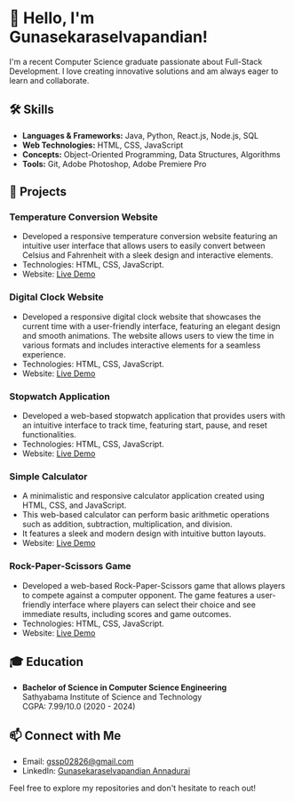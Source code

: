 # 👋 Hello, I'm Gunasekaraselvapandian!

I'm a recent Computer Science graduate passionate about Full-Stack Development. I love creating innovative solutions and am always eager to learn and collaborate.

## 🛠️ Skills
- **Languages & Frameworks:** Java, Python, React.js, Node.js, SQL
- **Web Technologies:** HTML, CSS, JavaScript
- **Concepts:** Object-Oriented Programming, Data Structures, Algorithms
- **Tools:** Git, Adobe Photoshop, Adobe Premiere Pro

## 🌟 Projects
### Temperature Conversion Website
- Developed a responsive temperature conversion website featuring an intuitive user interface that allows users to easily convert between Celsius and Fahrenheit with a sleek design and interactive elements.
- Technologies: HTML, CSS, JavaScript.
- Website: [Live Demo](https://guna02826.github.io/temp-conversion-js/)

### Digital Clock Website
- Developed a responsive digital clock website that showcases the current time with a user-friendly interface, featuring an elegant design and smooth animations. The website allows users to view the time in various formats and includes interactive elements for a seamless experience.
- Technologies: HTML, CSS, JavaScript.
- Website: [Live Demo](https://guna02826.github.io/digital-clock-js/)

### Stopwatch Application
- Developed a web-based stopwatch application that provides users with an intuitive interface to track time, featuring start, pause, and reset functionalities.
- Technologies: HTML, CSS, JavaScript.
- Website: [Live Demo](https://guna02826.github.io/stopwatch-js/)

### Simple Calculator
- A minimalistic and responsive calculator application created using HTML, CSS, and JavaScript. 
- This web-based calculator can perform basic arithmetic operations such as addition, subtraction, multiplication, and division. 
- It features a sleek and modern design with intuitive button layouts.
- Website: [Live Demo](https://guna02826.github.io/Simple-Calculator/)

### Rock-Paper-Scissors Game
- Developed a web-based Rock-Paper-Scissors game that allows players to compete against a computer opponent. The game features a user-friendly interface where players can select their choice and see immediate results, including scores and game outcomes.
- Technologies: HTML, CSS, JavaScript.
- Website: [Live Demo](https://guna02826.github.io/rock-paper-scissors-game/)
## 🎓 Education
- **Bachelor of Science in Computer Science Engineering**  
  Sathyabama Institute of Science and Technology  
  CGPA: 7.99/10.0 (2020 - 2024)

## 📫 Connect with Me
- Email: [gssp02826@gmail.com](mailto:gssp02826@gmail.com)
- LinkedIn: [Gunasekaraselvapandian Annadurai](https://www.linkedin.com/in/gunasekaraselvapandian-annadurai/)

Feel free to explore my repositories and don't hesitate to reach out!

